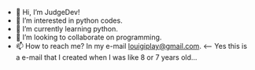- 👋 Hi, I’m JudgeDev!
- 👀 I’m interested in python codes.
- 🌱 I’m currently learning python.
- 💞️ I’m looking to collaborate on programming.
- 📫 How to reach me? In my e-mail louigiplay@gmail.com. <-- Yes this is a e-mail that I created when I was like 8 or 7 years old...
